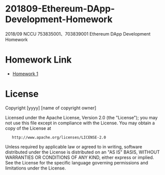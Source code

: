# 201809-Ethereum-DApp-Development-Homework
2018/09 NCCU 753835001、703839001 Ethereum DApp Development Homework

# Homework Link

- [Homework 1](./Homework_1)

# License

   Copyright [yyyy] [name of copyright owner]

   Licensed under the Apache License, Version 2.0 (the "License");
   you may not use this file except in compliance with the License.
   You may obtain a copy of the License at

       http://www.apache.org/licenses/LICENSE-2.0

   Unless required by applicable law or agreed to in writing, software
   distributed under the License is distributed on an "AS IS" BASIS,
   WITHOUT WARRANTIES OR CONDITIONS OF ANY KIND, either express or implied.
   See the License for the specific language governing permissions and
   limitations under the License.